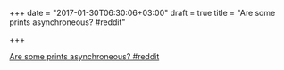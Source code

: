 +++
date = "2017-01-30T06:30:06+03:00"
draft = true
title = "Are some prints asynchroneous?  #reddit"

+++

<p><a href="https://t.co/Uwggfdah3P">Are some prints asynchroneous?  #reddit</a></p>
